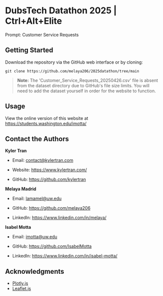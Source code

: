 # DubsTech Datathon 2025 | Ctrl+Alt+Elite

Prompt: Customer Service Requests

## Getting Started

Download the repository via the GitHub web interface or by cloning:

`git clone https://github.com/melaya206/2025datathon/tree/main`

> **Note:** The 'Customer_Service_Requests_20250426.csv' file is absent from the dataset directory due to GitHub's file size limits. You will need to add the dataset yourself in order for the website to function.

## Usage

View the online version of this website at https://students.washington.edu/imotta/
    
## Contact the Authors

**Kyler Tran**

- Email: contact@kylertran.com

- Website: https://www.kylertran.com/

- GitHub: https://github.com/kylertran

**Melaya Madrid**

- Email: lamamel@uw.edu

- GitHub: https://github.com/melaya206

- LinkedIn: https://www.linkedin.com/in/melaya/

**Isabel Motta**

- Email: imotta@uw.edu

- GitHub: https://github.com/IsabelMotta

- LinkedIn: https://www.linkedin.com/in/isabel-motta/

## Acknowledgments
- [Plotly.js](https://plotly.com/javascript/3d-charts/)
- [Leaflet.js](https://leafletjs.com/)